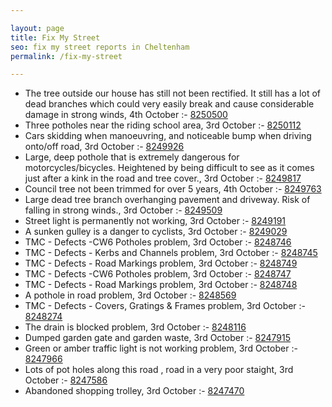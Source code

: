 ```yaml
---

layout: page
title: Fix My Street
seo: fix my street reports in Cheltenham
permalink: /fix-my-street

---
```


<!-- fix_marker starts -->

- The tree outside our house has still not been rectified. It still has a lot of dead branches which could very easily break and cause considerable damage in strong winds, 4th October :- [8250500](https://www.fixmystreet.com/report/8250500)
- Three potholes near the riding school area, 3rd October :- [8250112](https://www.fixmystreet.com/report/8250112)
- Cars skidding when manoeuvring, and noticeable bump when driving onto/off road, 3rd October :- [8249926](https://www.fixmystreet.com/report/8249926)
- Large, deep pothole that is extremely dangerous for motorcycles/bicycles. Heightened by being difficult to see as it comes just after a kink in the road and tree cover., 3rd October :- [8249817](https://www.fixmystreet.com/report/8249817)
- Council tree not been trimmed for over 5 years, 4th October :- [8249763](https://www.fixmystreet.com/report/8249763)
- Large dead tree branch overhanging pavement and driveway. Risk of falling in strong winds., 3rd October :- [8249509](https://www.fixmystreet.com/report/8249509)
- Street light is permanently not working, 3rd October :- [8249191](https://www.fixmystreet.com/report/8249191)
- A sunken gulley is a danger to cyclists, 3rd October :- [8249029](https://www.fixmystreet.com/report/8249029)
- TMC - Defects -CW6 Potholes  problem, 3rd October :- [8248746](https://www.fixmystreet.com/report/8248746)
- TMC - Defects - Kerbs and Channels problem, 3rd October :- [8248745](https://www.fixmystreet.com/report/8248745)
- TMC - Defects - Road Markings problem, 3rd October :- [8248749](https://www.fixmystreet.com/report/8248749)
- TMC - Defects -CW6 Potholes  problem, 3rd October :- [8248747](https://www.fixmystreet.com/report/8248747)
- TMC - Defects - Road Markings problem, 3rd October :- [8248748](https://www.fixmystreet.com/report/8248748)
- A pothole in road problem, 3rd October :- [8248569](https://www.fixmystreet.com/report/8248569)
- TMC - Defects - Covers, Gratings & Frames problem, 3rd October :- [8248274](https://www.fixmystreet.com/report/8248274)
- The drain is blocked problem, 3rd October :- [8248116](https://www.fixmystreet.com/report/8248116)
- Dumped garden gate and garden waste, 3rd October :- [8247915](https://www.fixmystreet.com/report/8247915)
- Green or amber traffic light is not working problem, 3rd October :- [8247966](https://www.fixmystreet.com/report/8247966)
- Lots of pot holes along this road , road in a very poor staight, 3rd October :- [8247586](https://www.fixmystreet.com/report/8247586)
- Abandoned shopping trolley, 3rd October :- [8247470](https://www.fixmystreet.com/report/8247470)

<!-- fix_marker ends -->